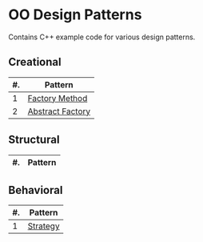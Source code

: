 # OO Design Patterns
Contains C++ example code for various design patterns.

## Creational
#. | Pattern
---|---
1 | [Factory Method](Factory_Method.cpp)
2 | [Abstract Factory](Abstract_Factory.cpp)

## Structural
#. | Pattern
---|---

## Behavioral
#. | Pattern
---|---
1 | [Strategy](Startegy.cpp)